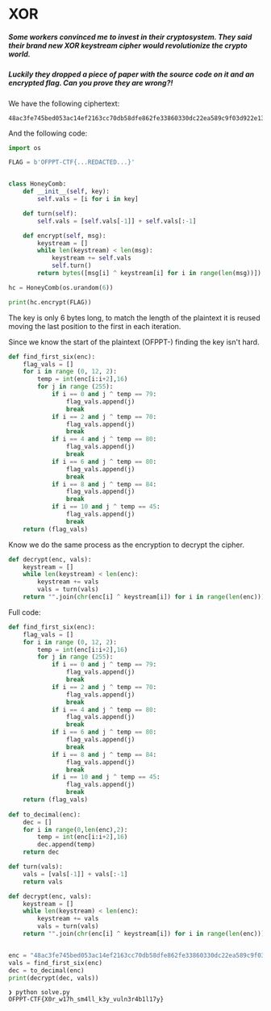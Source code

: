 # XOR 
#####  Some workers convinced me to invest in their cryptosystem. They said their brand new XOR keystream cipher would revolutionize the crypto world.
##### Luckily they dropped a piece of paper with the source code on it and an encrypted flag. Can you prove they are wrong?!

We have the following ciphertext:
```
48ac3fe745bed053ac14ef2163cc70db58dfe862fe33860330dc22ea589c9f03d922e13365db038626eaee
```
And the following code:
```python
import os

FLAG = b'OFPPT-CTF{...REDACTED...}'


class HoneyComb:
    def __init__(self, key):
        self.vals = [i for i in key]

    def turn(self):
        self.vals = [self.vals[-1]] + self.vals[:-1]

    def encrypt(self, msg):
        keystream = []
        while len(keystream) < len(msg):
            keystream += self.vals
            self.turn()
        return bytes([msg[i] ^ keystream[i] for i in range(len(msg))]).hex()

hc = HoneyComb(os.urandom(6))

print(hc.encrypt(FLAG))
```
The key is only 6 bytes long, to match the length of the plaintext it is reused moving the last position to the first in each iteration.

Since we know the start of the plaintext (OFPPT-) finding the key isn't hard. 
```python
def find_first_six(enc):
    flag_vals = []
    for i in range (0, 12, 2):
        temp = int(enc[i:i+2],16)
        for j in range (255):
            if i == 0 and j ^ temp == 79:
                flag_vals.append(j)
                break
            if i == 2 and j ^ temp == 70:
                flag_vals.append(j)
                break
            if i == 4 and j ^ temp == 80:
                flag_vals.append(j)
                break
            if i == 6 and j ^ temp == 80:
                flag_vals.append(j)
                break
            if i == 8 and j ^ temp == 84:
                flag_vals.append(j)
                break
            if i == 10 and j ^ temp == 45:
                flag_vals.append(j)
                break
    return (flag_vals)
```
Know we do the same process as the encryption to decrypt the cipher.
```python
def decrypt(enc, vals):
    keystream = []
    while len(keystream) < len(enc):
        keystream += vals
        vals = turn(vals)
    return "".join(chr(enc[i] ^ keystream[i]) for i in range(len(enc)))
```

Full code:
```python
def find_first_six(enc):
    flag_vals = []
    for i in range (0, 12, 2):
        temp = int(enc[i:i+2],16)
        for j in range (255):
            if i == 0 and j ^ temp == 79:
                flag_vals.append(j)
                break
            if i == 2 and j ^ temp == 70:
                flag_vals.append(j)
                break
            if i == 4 and j ^ temp == 80:
                flag_vals.append(j)
                break
            if i == 6 and j ^ temp == 80:
                flag_vals.append(j)
                break
            if i == 8 and j ^ temp == 84:
                flag_vals.append(j)
                break
            if i == 10 and j ^ temp == 45:
                flag_vals.append(j)
                break
    return (flag_vals)
 
def to_decimal(enc):
    dec = []
    for i in range(0,len(enc),2):
        temp = int(enc[i:i+2],16)
        dec.append(temp)
    return dec

def turn(vals):
    vals = [vals[-1]] + vals[:-1]
    return vals

def decrypt(enc, vals):
    keystream = []
    while len(keystream) < len(enc):
        keystream += vals
        vals = turn(vals)
    return "".join(chr(enc[i] ^ keystream[i]) for i in range(len(enc)))


enc = "48ac3fe745bed053ac14ef2163cc70db58dfe862fe33860330dc22ea589c9f03d922e13365db038626eaee"
vals = find_first_six(enc)
dec = to_decimal(enc)
print(decrypt(dec, vals))
```
```shell
❯ python solve.py
OFPPT-CTF{X0r_w17h_sm4ll_k3y_vuln3r4b1l17y}
```
